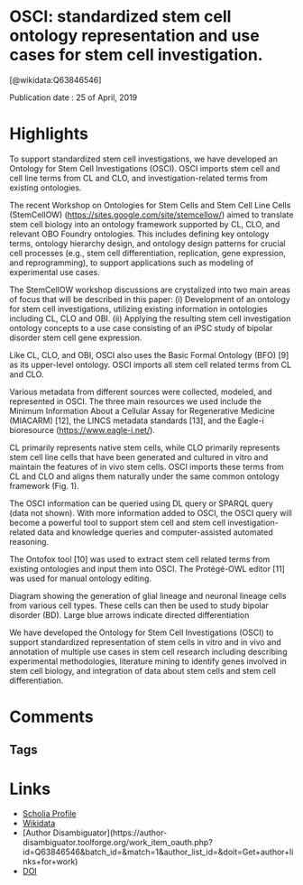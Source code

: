 
OSCI: standardized stem cell ontology representation and use cases for stem cell investigation.
===============================================================================================
  
  [@wikidata:Q63846546]  
  
Publication date : 25 of April, 2019  

# Highlights

To support standardized stem cell investigations, we have developed an Ontology for Stem Cell Investigations (OSCI). OSCI imports stem cell and cell line terms from CL and CLO, and investigation-related terms from existing ontologies. 

The recent Workshop on Ontologies for Stem Cells and Stem Cell Line Cells (StemCellOW) (https://sites.google.com/site/stemcellow/) aimed to translate stem cell biology into an ontology framework supported by CL, CLO, and relevant OBO Foundry ontologies. This includes defining key ontology terms, ontology hierarchy design, and ontology design patterns for crucial cell processes (e.g., stem cell differentiation, replication, gene expression, and reprogramming), to support applications such as modeling of experimental use cases.

The StemCellOW workshop discussions are crystalized into two main areas of focus that will be described in this paper: (i) Development of an ontology for stem cell investigations, utilizing existing information in ontologies including CL, CLO and OBI. (ii) Applying the resulting stem cell investigation ontology concepts to a use case consisting of an iPSC study of bipolar disorder stem cell gene expression.  

Like CL, CLO, and OBI, OSCI also uses the Basic Formal Ontology (BFO) [9] as its upper-level ontology. OSCI imports all stem cell related terms from CL and CLO. 

Various metadata from different sources were collected, modeled, and represented in OSCI. The three main resources we used include the Minimum Information About a Cellular Assay for Regenerative Medicine (MIACARM) [12], the LINCS metadata standards [13], and the Eagle-i bioresource (https://www.eagle-i.net/).

CL primarily represents native stem cells, while CLO primarily represents stem cell line cells that have been generated and cultured in vitro and maintain the features of in vivo stem cells. OSCI imports these terms from CL and CLO and aligns them naturally under the same common ontology framework (Fig. 1).

The OSCI information can be queried using DL query or SPARQL query (data not shown). With more information added to OSCI, the OSCI query will become a powerful tool to support stem cell and stem cell investigation-related data and knowledge queries and computer-assisted automated reasoning.

The Ontofox tool [10] was used to extract stem cell related terms from existing ontologies and input them into OSCI. The Protégé-OWL editor [11] was used for manual ontology editing.


Diagram showing the generation of glial lineage and neuronal lineage cells from various cell types. These cells can then be used to study bipolar disorder (BD). Large blue arrows indicate directed differentiation

We have developed the Ontology for Stem Cell Investigations (OSCI) to support standardized representation of stem cells in vitro and in vivo and annotation of multiple use cases in stem cell research including describing experimental methodologies, literature mining to identify genes involved in stem cell biology, and integration of data about stem cells and stem cell differentiation.





# Comments

## Tags

# Links
  
 * [Scholia Profile](https://scholia.toolforge.org/work/Q63846546)  
 * [Wikidata](https://www.wikidata.org/wiki/Q63846546)  
 * [Author Disambiguator](https://author-
disambiguator.toolforge.org/work_item_oauth.php?id=Q63846546&batch_id=&match=1&author_list_id=&doit=Get+author+links+for+work)  
 * [DOI](https://doi.org/10.1186/S12859-019-2723-7)  
